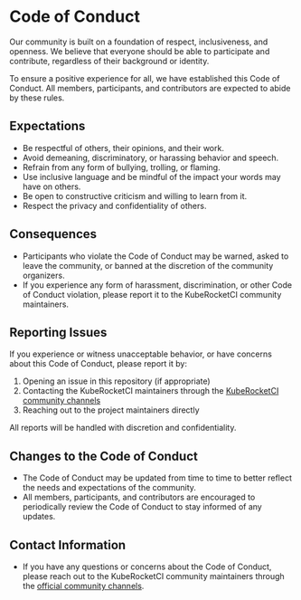 # Code of Conduct

Our community is built on a foundation of respect, inclusiveness, and openness. We believe that everyone should be able to participate and contribute, regardless of their background or identity.

To ensure a positive experience for all, we have established this Code of Conduct. All members, participants, and contributors are expected to abide by these rules.

## Expectations

- Be respectful of others, their opinions, and their work.
- Avoid demeaning, discriminatory, or harassing behavior and speech.
- Refrain from any form of bullying, trolling, or flaming.
- Use inclusive language and be mindful of the impact your words may have on others.
- Be open to constructive criticism and willing to learn from it.
- Respect the privacy and confidentiality of others.

## Consequences

- Participants who violate the Code of Conduct may be warned, asked to leave the community, or banned at the discretion of the community organizers.
- If you experience any form of harassment, discrimination, or other Code of Conduct violation, please report it to the KubeRocketCI community maintainers.

## Reporting Issues

If you experience or witness unacceptable behavior, or have concerns about this Code of Conduct, please report it by:

1. Opening an issue in this repository (if appropriate)
2. Contacting the KubeRocketCI maintainers through the [KubeRocketCI community channels](https://github.com/orgs/KubeRocketCI/discussions)
3. Reaching out to the project maintainers directly

All reports will be handled with discretion and confidentiality.

## Changes to the Code of Conduct

- The Code of Conduct may be updated from time to time to better reflect the needs and expectations of the community.
- All members, participants, and contributors are encouraged to periodically review the Code of Conduct to stay informed of any updates.

## Contact Information

- If you have any questions or concerns about the Code of Conduct, please reach out to the KubeRocketCI community maintainers through the [official community channels](https://github.com/orgs/KubeRocketCI/discussions).

